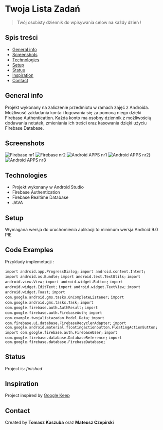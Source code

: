 # Twoja Lista Zadań
> Twój osobisty dziennik do wpisywania celow na każdy dzień !

## Spis treści
* [General info](#general-info)
* [Screenshots](#screenshots)
* [Technologies](#technologies)
* [Setup](#setup)
* [Status](#status)
* [Inspiration](#inspiration)
* [Contact](#contact)

## General info
Projekt wykonany na zaliczenie przedmiotu w ramach zajęć z Androida. Możliwość zakładania konta i logowania się za pomocą niego dzięki Firebase Authentication. Każda konto ma osobny dziennik z możliwością dodawania notatek, zmieniania ich treści oraz kasowania dzięki użyciu Firebase Database.

## Screenshots
![Firebase nr1](./Przechwytywanie.JPG)
![Firebase nr2](./Przechwytywanie1.JPG)
![Android APPS nr1](./Przechwytywanie2.JPG)
![Android APPS nr2](./Przechwytywanie4.JPG))
![Android APPS nr3](./Przechwytywanie3.JPG)

## Technologies
* Projekt wykonany w Android Studio
* Firebase Authentication
* Firebase Realtime Database
* JAVA

## Setup
Wymagana wersja do uruchomienia aplikacji to minimum wersja Android 9.0 PIE

## Code Examples
Przykłady implemetacji :

`import android.app.ProgressDialog;`
`import android.content.Intent;`
`import android.os.Bundle;`
`import android.text.TextUtils;`
`import android.view.View;`
`import android.widget.Button;`
`import android.widget.EditText;`
`import android.widget.TextView;`
`import android.widget.Toast;`
`import com.google.android.gms.tasks.OnCompleteListener;`
`import com.google.android.gms.tasks.Task;`
`import com.google.firebase.auth.AuthResult;`
`import com.google.firebase.auth.FirebaseAuth;`
`import com.example.twojalistazadan.Model.Data;`
`import com.firebase.ui.database.FirebaseRecyclerAdapter;`
`import com.google.android.material.floatingactionbutton.FloatingActionButton;`
`import com.google.firebase.auth.FirebaseUser;`
`import com.google.firebase.database.DatabaseReference;`
`import com.google.firebase.database.FirebaseDatabase;`

## Status
Project is: _finished_

## Inspiration
Project inspired by [Google Keep](https://keep.google.com/)

## Contact
Created by **Tomasz Kaszuba** oraz **Mateusz Czepirski**
